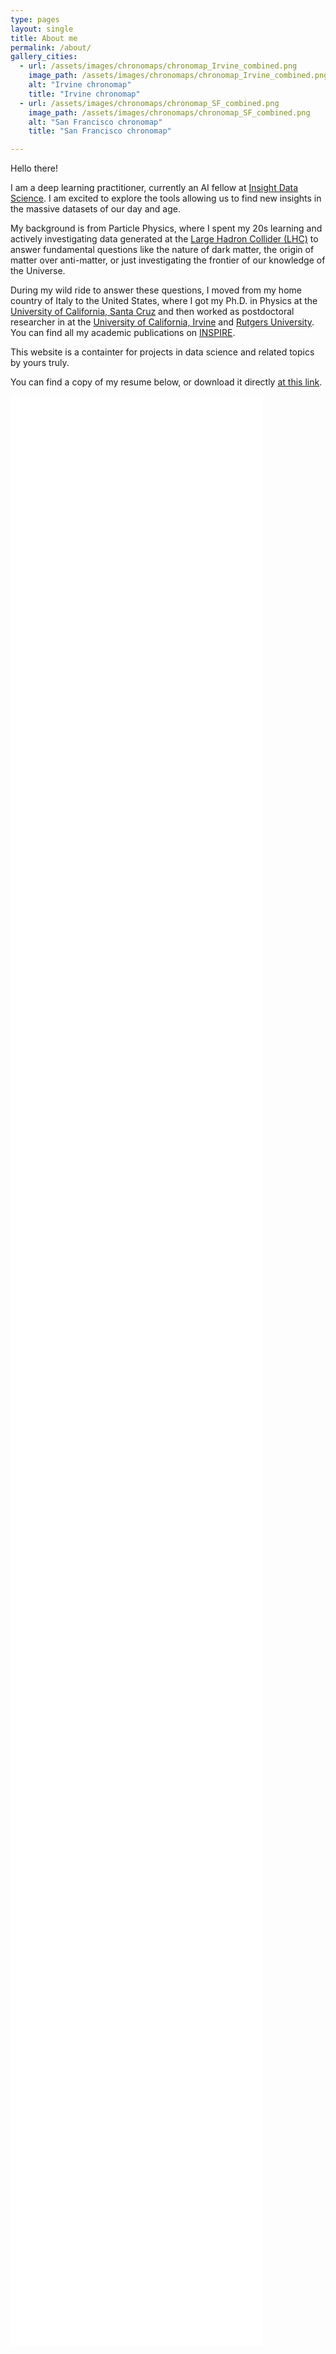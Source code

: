 ```yaml
---
type: pages
layout: single
title: About me
permalink: /about/
gallery_cities: 
  - url: /assets/images/chronomaps/chronomap_Irvine_combined.png
    image_path: /assets/images/chronomaps/chronomap_Irvine_combined.png
    alt: "Irvine chronomap"
    title: "Irvine chronomap"
  - url: /assets/images/chronomaps/chronomap_SF_combined.png
    image_path: /assets/images/chronomaps/chronomap_SF_combined.png
    alt: "San Francisco chronomap"
    title: "San Francisco chronomap"

---
```


Hello there!

I am a deep learning practitioner, currently an AI fellow at [Insight Data Science](http://insightdata.ai/). I am excited to explore the tools allowing us to find new insights in the massive datasets of our day and age.

My background is from Particle Physics, where I spent my 20s learning and actively investigating data generated at the [Large Hadron Collider (LHC)](https://en.wikipedia.org/wiki/Large_Hadron_Collider) to answer fundamental questions like the nature of dark matter, the origin of matter over anti-matter, or just investigating the frontier of our knowledge of the Universe.

During my wild ride to answer these questions, I moved from my home country of Italy to the United States, where I got my Ph.D. in Physics at the [University of California, Santa Cruz](https://www.ucsc.edu) and then worked as postdoctoral researcher in  at the [University of California, Irvine](http://theory.physics.uci.edu/) and [Rutgers University](http://www.physics.rutgers.edu/het/). You can find all my academic publications on [INSPIRE](http://inspirehep.net/author/profile/A.Monteux.1).

This website is a containter for projects in data science and related topics by yours truly.

You can find a copy of my resume below, or download it directly [at this link](/assets/Monteux_cv_1page.pdf).


<embed src="/assets/Monteux_cv_1page.pdf#view=FitH" width="80%" height="80%" type='application/pdf'> 

